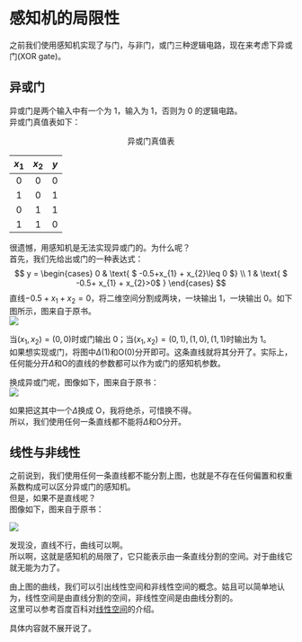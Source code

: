 # 感知机的局限性


之前我们使用感知机实现了与门，与非门，或门三种逻辑电路，现在来考虑下异或门(XOR gate)。

## 异或门

异或门是两个输入中有一个为 1，输入为 1，否则为 0 的逻辑电路。
<br>
异或门真值表如下：
<center>异或门真值表</center>

|$x_{1}$|$x_{2}$|$y$|
| :----:  | :----: | :----: |
| 0 | 0 | 0 |
| 1 | 0 | 1 |
| 0 | 1 | 1 |
| 1 | 1 | 0 |

很遗憾，用感知机是无法实现异或门的。为什么呢？
<br>
首先，我们先给出或门的一种表达式：
$$
y  =
\begin{cases}
0   & \text{ $ -0.5+x_{1} + x_{2}\leq 0 $} \\
1   & \text{ $ -0.5+ x_{1} + x_{2}>0$ }
\end{cases}
$$
直线$-0.5+x_{1} + x_{2}=0$，将二维空间分割成两块，一块输出 1，一块输出 0。如下图所示，图来自于原书。
<br>
![](images/2_4_1.jpg)

当$(x_{1},x_{2}) = (0,0)$时或门输出 0；当$(x_{1},x_{2}) = (0,1),(1,0),(1,1)$时输出为 1。
<br>
如果想实现或门，将图中$\Delta$(1)和O(0)分开即可。这条直线就将其分开了。实际上，任何能分开$\Delta$和O的直线的参数都可以作为或门的感知机参数。

换成异或门呢，图像如下，图来自于原书：
<br>
![](images/2_4_2.jpg)

如果把这其中一个$\Delta$换成 O，我将绝杀，可惜换不得。
<br>
所以，我们使用任何一条直线都不能将$\Delta$和O分开。

## 线性与非线性
之前说到，我们使用任何一条直线都不能分割上图，也就是不存在任何偏置和权重系数构成可以区分异或门的感知机。
<br>
但是，如果不是直线呢？
<br>
图像如下，图来自于原书：

![](images/2_4_3.jpg)

发现没，直线不行，曲线可以啊。
<br>
所以啊，这就是感知机的局限了，它只能表示由一条直线分割的空间。对于曲线它就无能为力了。
<br>

由上图的曲线，我们可以引出线性空间和非线性空间的概念。姑且可以简单地认为，线性空间是由直线分割的空间，非线性空间是由曲线分割的。
<br>
这里可以参考百度百科对[线性空间](https://baike.baidu.com/item/%E5%90%91%E9%87%8F%E7%A9%BA%E9%97%B4/5936597?fromtitle=%E7%BA%BF%E6%80%A7%E7%A9%BA%E9%97%B4&fromid=9736703)的介绍。


具体内容就不展开说了。
